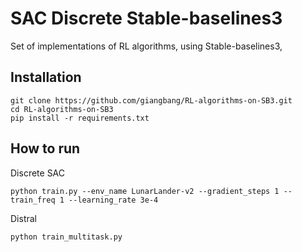 # SAC Discrete Stable-baselines3

Set of implementations of RL algorithms, using Stable-baselines3, 

## Installation

```
git clone https://github.com/giangbang/RL-algorithms-on-SB3.git
cd RL-algorithms-on-SB3
pip install -r requirements.txt
```

## How to run

Discrete SAC
```
python train.py --env_name LunarLander-v2 --gradient_steps 1 --train_freq 1 --learning_rate 3e-4
```

Distral
```
python train_multitask.py
```